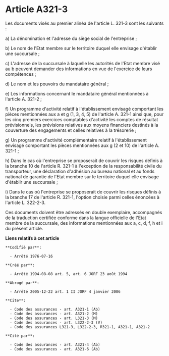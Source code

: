 # Article A321-3

Les documents visés au premier alinéa de l'article L. 321-3 sont les suivants :

a) La dénomination et l'adresse du siège social de l'entreprise ;

b) Le nom de l'Etat membre sur le territoire duquel elle envisage d'établir une succursale ;

c) L'adresse de la succursale à laquelle les autorités de l'Etat membre visé au b peuvent demander des informations en vue de
l'exercice de leurs compétences ;

d) Le nom et les pouvoirs du mandataire général ;

e) Les informations concernant le mandataire général mentionnées à l'article A. 321-2 ;

f) Un programme d'activité relatif à l'établissement envisagé comportant les pièces mentionnées aux a et g (1, 3, 4, 5) de
l'article A. 321-1 ainsi que, pour les cinq premiers exercices comptables d'activité les comptes de résultat prévisionnels,
les prévisions relatives aux moyens financiers destinés à la couverture des engagements et celles relatives à la trésorerie ;

g) Un programme d'activité complémentaire relatif à l'établissement envisagé comportant les pièces mentionnées aux g (2 et
10) de l'article A. 321-1 ;

h) Dans le cas où l'entreprise se proposerait de couvrir les risques définis à la branche 10 de l'article R. 321-1 à
l'exception de la responsabilité civile du transporteur, une déclaration d'adhésion au bureau national et au fonds national
de garantie de l'Etat membre sur le territoire duquel elle envisage d'établir une succursale ;

i) Dans le cas où l'entreprise se proposerait de couvrir les risques définis à la branche 17 de l'article R. 321-1, l'option
choisie parmi celles énoncées à l'article L. 322-2-3.

Ces documents doivent être adressés en double exemplaire, accompagnés de la traduction certifiée conforme dans la langue
officielle de l'Etat membre de la succursale, des informations mentionnées aux a, c, d, f, h et i du présent article.

**Liens relatifs à cet article**

	**Codifié par**:

	  - Arrêté 1976-07-16

	**Créé par**:

	  - Arrêté 1994-08-08 art. 5, art. 6 JORF 23 août 1994

	**Abrogé par**:

	  - Arrêté 2005-12-22 art. 1 II JORF 4 janvier 2006

	**Cite**:

	  - Code des assurances - art. A321-1 (Ab)
	  - Code des assurances - art. A321-2 (M)
	  - Code des assurances - art. L321-3 (M)
	  - Code des assurances - art. L322-2-3 (V)
	  - Code des assurances L321-3, L322-2-3, R321-1, A321-1, A321-2

	**Cité par**:

	  - Code des assurances - art. A321-4 (Ab)
	  - Code des assurances - art. A321-6 (Ab)
